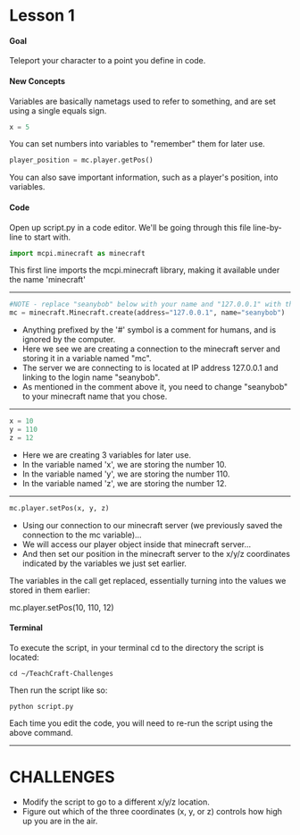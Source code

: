 # Lesson 1

#### Goal
Teleport your character to a point you define in code.

#### New Concepts

Variables are basically nametags used to refer to something, and are set using a single equals sign.

```python
x = 5
```

You can set numbers into variables to "remember" them for later use.

```python
player_position = mc.player.getPos()
```

You can also save important information, such as a player's position, into variables.


#### Code 
Open up script.py in a code editor. We'll be going through this file line-by-line to start with.

```python
import mcpi.minecraft as minecraft
```
This first line imports the mcpi.minecraft library, making it available under the name 'minecraft'

-----------------

```python
#NOTE - replace "seanybob" below with your name and "127.0.0.1" with the tech server IP
mc = minecraft.Minecraft.create(address="127.0.0.1", name="seanybob")
```

- Anything prefixed by the '#' symbol is a comment for humans, and is ignored by the computer.
- Here we see we are creating a connection to the minecraft server and storing it in a variable named "mc".
- The server we are connecting to is located at IP address 127.0.0.1 and linking to the login name "seanybob".
- As mentioned in the comment above it, you need to change "seanybob" to your minecraft name that you chose.

-----------------

```python
x = 10
y = 110
z = 12
```

- Here we are creating 3 variables for later use.
- In the variable named 'x', we are storing the number 10.
- In the variable named 'y', we are storing the number 110.
- In the variable named 'z', we are storing the number 12.

-----------------

```python
mc.player.setPos(x, y, z)
```

- Using our connection to our minecraft server (we previously saved the connection to the mc variable)...
- We will access our player object inside that minecraft server...
- And then set our position in the minecraft server to the x/y/z coordinates indicated by the variables we just set earlier.

The variables in the call get replaced, essentially turning into the values we stored in them earlier: 

mc.player.setPos(10, 110, 12)


#### Terminal

To execute the script, in your terminal cd to the directory the script is located:
```shell
cd ~/TeachCraft-Challenges
```

Then run the script like so:
```shell
python script.py
```

Each time you edit the code, you will need to re-run the script using the above command.

----------------------

# CHALLENGES

- Modify the script to go to a different x/y/z location.
- Figure out which of the three coordinates (x, y, or z) controls how high up you are in the air.
